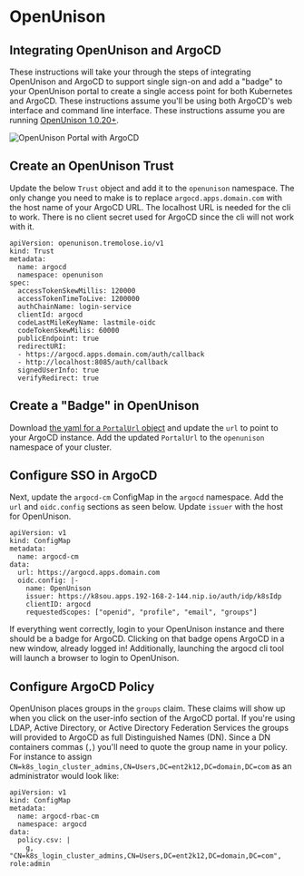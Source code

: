 # OpenUnison

## Integrating OpenUnison and ArgoCD

These instructions will take your through the steps of integrating OpenUnison and ArgoCD to support single sign-on and add a "badge" to your OpenUnison portal to create a single access point for both Kubernetes and ArgoCD. These instructions assume you'll be using both ArgoCD's web interface and command line interface. These instructions assume you are running [OpenUnison 1.0.20+](https://www.tremolosecurity.com/products/orchestra-for-kubernetes).

![OpenUnison Portal with ArgoCD](../../assets/openunison-portal.png)

## Create an OpenUnison Trust

Update the below `Trust` object and add it to the `openunison` namespace. The only change you need to make is to replace `argocd.apps.domain.com` with the host name of your ArgoCD URL. The localhost URL is needed for the cli to work. There is no client secret used for ArgoCD since the cli will not work with it.

```
apiVersion: openunison.tremolose.io/v1
kind: Trust
metadata:
  name: argocd
  namespace: openunison
spec:
  accessTokenSkewMillis: 120000
  accessTokenTimeToLive: 1200000
  authChainName: login-service
  clientId: argocd
  codeLastMileKeyName: lastmile-oidc
  codeTokenSkewMilis: 60000
  publicEndpoint: true
  redirectURI:
  - https://argocd.apps.domain.com/auth/callback
  - http://localhost:8085/auth/callback
  signedUserInfo: true
  verifyRedirect: true
```

## Create a "Badge" in OpenUnison

Download [the yaml for a `PortalUrl` object](../../assets/openunison-argocd-url.yaml) and update the `url` to point to your ArgoCD instance. Add the updated `PortalUrl` to the `openunison` namespace of your cluster.

## Configure SSO in ArgoCD

Next, update the `argocd-cm` ConfigMap in the `argocd` namespace. Add the `url` and `oidc.config` sections as seen below. Update `issuer` with the host for OpenUnison.

```
apiVersion: v1
kind: ConfigMap
metadata:
  name: argocd-cm
data:
  url: https://argocd.apps.domain.com
  oidc.config: |-
    name: OpenUnison
    issuer: https://k8sou.apps.192-168-2-144.nip.io/auth/idp/k8sIdp
    clientID: argocd
    requestedScopes: ["openid", "profile", "email", "groups"]
```

If everything went correctly, login to your OpenUnison instance and there should be a badge for ArgoCD. Clicking on that badge opens ArgoCD in a new window, already logged in! Additionally, launching the argocd cli tool will launch a browser to login to OpenUnison.

## Configure ArgoCD Policy

OpenUnison places groups in the `groups` claim. These claims will show up when you click on the user-info section of the ArgoCD portal. If you're using LDAP, Active Directory, or Active Directory Federation Services the groups will provided to ArgoCD as full Distinguished Names (DN). Since a DN containers commas (`,`) you'll need to quote the group name in your policy. For instance to assign `CN=k8s_login_cluster_admins,CN=Users,DC=ent2k12,DC=domain,DC=com` as an administrator would look like:

```
apiVersion: v1
kind: ConfigMap
metadata:
  name: argocd-rbac-cm
  namespace: argocd
data:
  policy.csv: |
    g, "CN=k8s_login_cluster_admins,CN=Users,DC=ent2k12,DC=domain,DC=com", role:admin
```